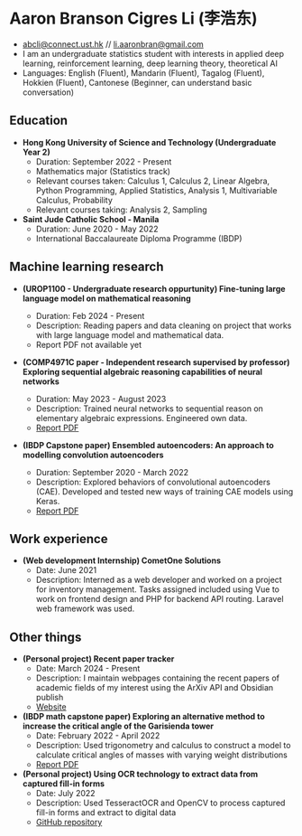 # Aaron Branson Cigres Li (李浩东)

-  abcli@connect.ust.hk // li.aaronbran@gmail.com 
- I am an undergraduate statistics   student with interests in applied deep learning, reinforcement learning, deep learning theory, theoretical AI 
- Languages: English (Fluent), Mandarin (Fluent), Tagalog (Fluent), Hokkien (Fluent), Cantonese (Beginner, can understand basic conversation)
## Education 
- **Hong Kong University of Science and Technology (Undergraduate Year 2)**
	- Duration: September 2022 - Present
	- Mathematics major (Statistics track)
	- Relevant courses taken: Calculus 1, Calculus 2, Linear Algebra, Python Programming, Applied Statistics, Analysis 1, Multivariable Calculus, Probability
	- Relevant courses taking: Analysis 2, Sampling
- **Saint Jude Catholic School - Manila**
	- Duration: June 2020 - May 2022
	- International Baccalaureate Diploma Programme (IBDP)
## Machine learning research
- **(UROP1100 - Undergraduate research oppurtunity) Fine-tuning large language model on mathematical reasoning**
	- Duration: Feb 2024 - Present
	- Description: Reading papers and data cleaning on project that works with large language model and mathematical data. 
	- Report PDF not available yet

- **(COMP4971C paper - Independent research supervised by professor) Exploring sequential algebraic reasoning capabilities of neural networks**
	- Duration: May 2023 - August 2023
	- Description: Trained neural networks to sequential reason on elementary algebraic expressions. Engineered own data. 
	- [Report PDF](https://hkustconnect-my.sharepoint.com/:b:/g/personal/abcli_connect_ust_hk/EQT8UYPwar9FhGGikD4V_BoBZgy3_rHm3P38pB4pCcR9Zg?e=zSUsJO&download=1)

- **(IBDP Capstone paper) Ensembled autoencoders: An approach to modelling convolution autoencoders** 
	- Duration: September 2020 - March 2022
	- Description: Explored behaviors of convolutional autoencoders (CAE). Developed and tested new ways of training CAE models using Keras.
	- [Report PDF](https://hkustconnect-my.sharepoint.com/:b:/g/personal/abcli_connect_ust_hk/EYP0fCJ5IwNApZ1Eut-dIg8BpBEzBM_5ndAlgHv4DLf_8Q?e=18BKXJ&download=1)

## Work experience
- **(Web development Internship) CometOne Solutions** 
	- Date: June 2021
	- Description: Interned as a web developer and worked on a project for inventory management. Tasks assigned included using Vue to work on frontend design and PHP for backend API routing. Laravel web framework was used. 

## Other things
- **(Personal project) Recent paper tracker**
	- Date: March 2024 - Present
	- Description: I maintain webpages containing the recent papers of academic fields of my interest using the ArXiv API and Obsidian publish
	- [Website](https://publish.obsidian.md/aaron/005+Generated+info/000+Index)
- **(IBDP math capstone paper) Exploring an alternative method to increase the critical angle of the Garisienda tower**
	- Date: February 2022 - April 2022
	- Description: Used trigonometry and calculus to construct a model to calculate critical angles of masses with varying weight distributions
	- [Report PDF](https://hkustconnect-my.sharepoint.com/:b:/g/personal/abcli_connect_ust_hk/EZkIWkbFDGZBtEOujh2Nw1UBw7l7akvDBQmh5XZUOk_spQ?e=JdHl6q&download=1)
- **(Personal project) Using OCR technology to extract data from captured fill-in forms**
	- Date: July 2022
	- Description: Used TesseractOCR and OpenCV to process captured fill-in forms and extract to digital data
	- [GitHub repository](https://github.com/bransonli/Project7)
